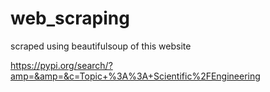 # web_scraping

scraped using beautifulsoup of this website

https://pypi.org/search/?amp=&amp=&c=Topic+%3A%3A+Scientific%2FEngineering
